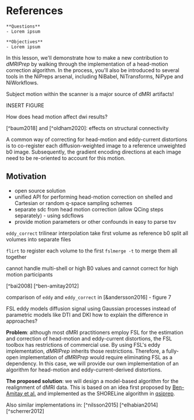 # References

```{admonition} Overview
**Questions**
- Lorem ipsum

**Objectives**
- Lorem ipsum
```

In this lesson, we'll demonstrate how to make a new contribution to *dMRIPrep* by walking through the implementation of a head-motion correction algorithm. In the process, you'll also be introduced to several tools in the NiPreps arsenal, including NiBabel, NiTransforms, NiPype and NiWorkflows.

Subject motion within the scanner is a major source of dMRI artifacts!

INSERT FIGURE

How does head motion affect dwi results?
[^brun2019]:
[^baum2018] and [^oldham2020]: effects on structural connectivity
[^kreilkamp2015]: effects on DTI scalar metrics
[^yendiki2014]: ASD children, motion correlated with ADOS score


A common way of correcting for head-motion and eddy-current distortions is to co-register each diffusion-weighted image to a reference unweighted b0 image.
Subsequently, the gradient encoding directions at each image need to be re-oriented to account for this motion.

## Motivation

- open source solution
- unified API for performing head-motion correction on shelled and Cartesian or random q-space sampling schemes
- separate sdc from head motion correction (allow QCing steps separately) - using sdcflows
- provide motion parameters or other confounds in easy to parse tsv

`eddy_correct` trilinear interpolation
take first volume as reference b0
split all volumes into separate files

`flirt` to register each volume to the first
`fslmerge -t` to merge them all together

cannot handle multi-shell or high B0 values and cannot correct for high motion participants

[^bai2008]
[^ben-amitay2012]

comparison of `eddy` and `eddy_correct` in [&andersson2016] - figure 7

FSL eddy models diffusion signal using Gaussian processes instead of parametric models like DTI and DKI
how to explain the difference in approaches?

**Problem**: although most dMRI practitioners employ FSL for the estimation and correction of head-motion and eddy-current distortions, the FSL toolbox has restrictions of commercial use. By using FSL's eddy implementation, *dMRIPrep* inherits those restrictions.
Therefore, a fully-open implementation of *dMRIPrep* would require eliminating FSL as a dependency.
In this case, we will provide our own implementation of an algorithm for head-motion and eddy-current-derived distortions.

**The proposed solution**: we will design a model-based algorithm for the realignment of dMRI data.
This is based on an idea first proposed by [Ben-Amitay et al.](https://pubmed.ncbi.nlm.nih.gov/22183784/) and implemented as the SHORELine algorithm in [qsiprep](https://github.com/mattcieslak/ohbm_shoreline/blob/master/cieslakOHBM2019.pdf).

Also similar implementations in:
[^nilsson2015]
[^elhabian2014]
[^scherrer2012]
